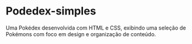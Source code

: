 # Podedex-simples
Uma Pokédex desenvolvida com HTML e CSS, exibindo uma seleção de Pokémons com foco em design e organização de conteúdo. 
